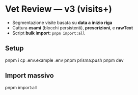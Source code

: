 # Vet Review — v3 (visits+)
- Segmentazione visite basata su **data a inizio riga**
- Cattura **esami** (blocchi persistenti), **prescrizioni**, e **rawText**
- Script **bulk import**: `pnpm import:all`

## Setup
pnpm i
cp .env.example .env
pnpm prisma:push
pnpm dev

## Import massivo
pnpm import:all
